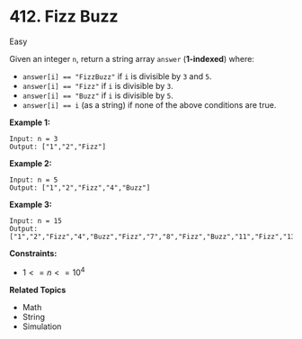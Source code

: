 # 412. Fizz Buzz

Easy

Given an integer `n`, return a string array `answer` (**1-indexed**) where:

- `answer[i] == "FizzBuzz"` if `i` is divisible by `3` and `5`.
- `answer[i] == "Fizz"` if `i` is divisible by `3`.
- `answer[i] == "Buzz"` if `i` is divisible by `5`.
- `answer[i] == i` (as a string) if none of the above conditions are true.
 

**Example 1:**
```
Input: n = 3
Output: ["1","2","Fizz"]
```
**Example 2:**
```
Input: n = 5
Output: ["1","2","Fizz","4","Buzz"]
```
**Example 3:**
```
Input: n = 15
Output: ["1","2","Fizz","4","Buzz","Fizz","7","8","Fizz","Buzz","11","Fizz","13","14","FizzBuzz"]
``` 

**Constraints:**

- $1 <= n <= 10^4$

**Related Topics**
- Math
- String
- Simulation